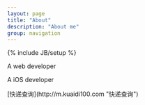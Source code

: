 ```yaml
---
layout: page
title: "About"
description: "About me"
group: navigation
---
```

{% include JB/setup %}
<p>A web developer</p>
<p>A iOS developer</p>
 [快递查询](http://m.kuaidi100.com "快递查询")